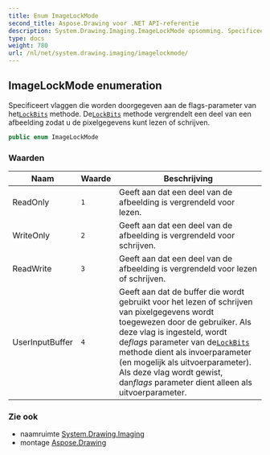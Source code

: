 ```yaml
---
title: Enum ImageLockMode
second_title: Aspose.Drawing voor .NET API-referentie
description: System.Drawing.Imaging.ImageLockMode opsomming. Specificeert vlaggen die worden doorgegeven aan de flagsparameter van hetLockBits methode. DeLockBits methode vergrendelt een deel van een afbeelding zodat u de pixelgegevens kunt lezen of schrijven.
type: docs
weight: 780
url: /nl/net/system.drawing.imaging/imagelockmode/
---
```

## ImageLockMode enumeration

Specificeert vlaggen die worden doorgegeven aan de flags-parameter van het[`LockBits`](../../system.drawing/bitmap/lockbits/) methode. De[`LockBits`](../../system.drawing/bitmap/lockbits/) methode vergrendelt een deel van een afbeelding zodat u de pixelgegevens kunt lezen of schrijven.

```csharp
public enum ImageLockMode
```

### Waarden

| Naam | Waarde | Beschrijving |
| --- | --- | --- |
| ReadOnly | `1` | Geeft aan dat een deel van de afbeelding is vergrendeld voor lezen. |
| WriteOnly | `2` | Geeft aan dat een deel van de afbeelding is vergrendeld voor schrijven. |
| ReadWrite | `3` | Geeft aan dat een deel van de afbeelding is vergrendeld voor lezen of schrijven. |
| UserInputBuffer | `4` | Geeft aan dat de buffer die wordt gebruikt voor het lezen of schrijven van pixelgegevens wordt toegewezen door de gebruiker. Als deze vlag is ingesteld, wordt de*flags* parameter van de[`LockBits`](../../system.drawing/bitmap/lockbits/) methode dient als invoerparameter (en mogelijk als uitvoerparameter). Als deze vlag wordt gewist, dan*flags* parameter dient alleen als uitvoerparameter. |

### Zie ook

* naamruimte [System.Drawing.Imaging](../../system.drawing.imaging/)
* montage [Aspose.Drawing](../../)


